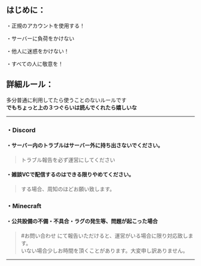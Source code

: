 ## はじめに：

・正規のアカウントを使用する！

・サーバーに負荷をかけない

・他人に迷惑をかけない！

・すべての人に敬意を！ 

## 詳細ルール：

多分普通に利用してたら使うことのないルールです  
**でもちょっと上の３つぐらいは読んでくれたら嬉しいな**

---
### ・Discord

#### ・サーバー内のトラブルはサーバー外に持ち出さないでください。
> トラブル報告を必ず運営にしてください  

#### ・雑談VCで配信するのはできる限りやめてください。
> する場合、周知のほどお願い致します。

### ・Minecraft

#### ・公共設備の不備・不具合・ラグの発生等、問題が起こった場合
>#お問い合わせ にて報告いただけると、運営がいる場合に限り対応致します。  
>いない場合少しお時間を頂くことがあります。大変申し訳ありません。

---
